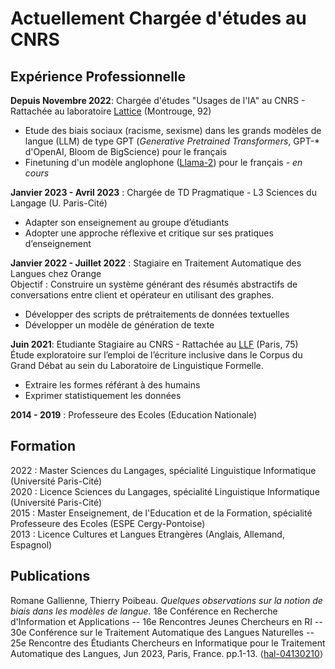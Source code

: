 # Actuellement Chargée d'études au CNRS

## Expérience Professionnelle

**Depuis Novembre 2022**: Chargée d'études "Usages de l'IA" au CNRS - Rattachée au laboratoire [Lattice](https://www.lattice.cnrs.fr/) (Montrouge, 92)  
- Etude des biais sociaux (racisme, sexisme) dans les grands modèles de langue (LLM) de type GPT (_Generative Pretrained Transformers_, GPT-* d'OpenAI, Bloom de BigScience) pour le français
- Finetuning d'un modèle anglophone ([Llama-2](https://ai.meta.com/llama/)) pour le français - _en cours_
  

**Janvier 2023 - Avril 2023** : Chargée de TD Pragmatique - L3 Sciences du Langage (U. Paris-Cité)
- Adapter son enseignement au groupe d’étudiants
- Adopter une approche réflexive et critique sur ses pratiques d’enseignement


**Janvier 2022 - Juillet 2022** : Stagiaire en Traitement Automatique des Langues chez Orange  
Objectif : Construire un système générant des résumés abstractifs de conversations entre client et opérateur en utilisant des graphes.
- Développer des scripts de prétraitements de données textuelles
- Développer un modèle de génération de texte


**Juin 2021**: Etudiante Stagiaire au CNRS - Rattachée au [LLF](http://www.llf.cnrs.fr/) (Paris, 75)  
Étude exploratoire sur l’emploi de l’écriture inclusive dans le Corpus du Grand Débat au sein du Laboratoire de Linguistique Formelle.
- Extraire les formes référant à des humains
- Exprimer statistiquement les données

**2014 - 2019** : Professeure des Ecoles (Education Nationale)

## Formation

2022 : Master Sciences du Langages, spécialité Linguistique Informatique (Université Paris-Cité)  
2020 : Licence Sciences du Langages, spécialité Linguistique Informatique (Université Paris-Cité)  
2015 : Master Enseignement, de l'Education et de la Formation, spécialité Professeure des Ecoles (ESPE Cergy-Pontoise)  
2013 : Licence Cultures et Langues Etrangères (Anglais, Allemand, Espagnol)  


## Publications

Romane Gallienne, Thierry Poibeau. _Quelques observations sur la notion de biais dans les modèles de langue._ 18e Conférence en Recherche d'Information et Applications -- 16e Rencontres Jeunes Chercheurs en RI -- 30e Conférence sur le Traitement Automatique des Langues Naturelles -- 25e Rencontre des Étudiants Chercheurs en Informatique pour le Traitement Automatique des Langues, Jun 2023, Paris, France. pp.1-13. ⟨[hal-04130210](https://hal.science/hal-04130210)⟩

